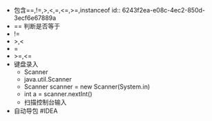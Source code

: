 - 包含==,!=,>,<,=,<=,>=,instanceof
  id:: 6243f2ea-e08c-4ec2-850d-3ecf6e67889a
- ==
  判断是否等于
- !=
- \>,<
- =
- \>=,<=
- 键盘录入
	- Scanner
	- java.util.Scanner
	- Scanner scanner = new Scanner(System.in)
	- int a = scanner.nextInt()
	- 扫描控制台输入
- 自动导包 #IDEA